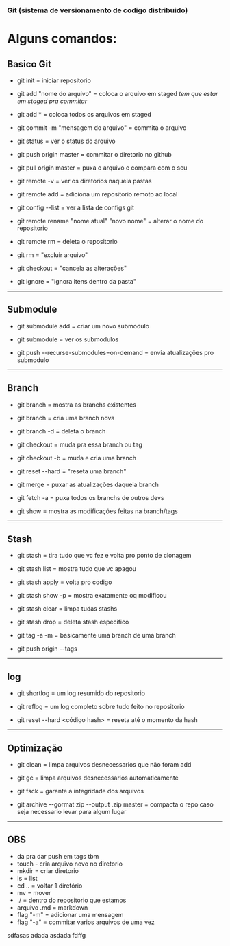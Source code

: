### Git (sistema de versionamento de codigo distribuido)



# Alguns comandos:

## Basico Git

- git init = iniciar repositorio

- git add "nome do arquivo" = coloca o arquivo em staged      *tem que estar em staged pra commitar*

- git add * = coloca todos os arquivos em staged

- git commit -m "mensagem do arquivo" = commita o arquivo

- git status = ver o status do arquivo

- git push origin master = commitar o diretorio no github

- git pull origin master = puxa o arquivo e compara com o seu

- git remote -v = ver os diretorios naquela pastas

- git remote add = adiciona um repositorio remoto ao local

- git config --list = ver a lista de configs git

- git remote rename "nome atual" "novo nome" = alterar o nome do repositorio

- git remote rm = deleta o repositorio

- git rm = "excluir arquivo"

- git checkout = "cancela as alterações"

- git ignore = "ignora itens dentro da pasta"

-------------------------------------------------------------------------------------------------
 ## Submodule

- git submodule add = criar um novo submodulo

- git submodule = ver os submodulos

- git push --recurse-submodules=on-demand = envia atualizações pro submodulo
-------------------------------------------------------------------------------------------------
## Branch

- git branch = mostra as branchs existentes

- git branch <nome> = cria uma branch nova

- git branch -d <nome> = deleta o branch

- git checkout <nome da branch> = muda pra essa branch ou tag

- git checkout -b <nome> = muda e cria uma branch

- git reset --hard = "reseta uma branch"

- git merge <nome da branch> = puxar as atualizações daquela branch 

- git fetch -a = puxa todos os branchs de outros devs

- git show = mostra as modificações feitas na branch/tags

-------------------------------------------------------------------------------------------------
## Stash

- git stash = tira tudo que vc fez e volta pro ponto de clonagem

- git stash list = mostra tudo que vc apagou

- git stash apply <numero dela> = volta pro codigo 

- git stash show -p <numero dea> = mostra exatamente oq modificou

- git stash clear = limpa tudas stashs

- git stash drop <numero> = deleta stash especifico

- git tag -a <nome da tag> -m <mensagem sobre ela> = basicamente uma branch de uma branch

- git push origin --tags

-------------------------------------------------------------------------------------------------
## log

- git shortlog = um log resumido do repositorio

- git reflog = um log completo sobre tudo feito no repositorio

- git reset --hard <código hash> = reseta até o momento da hash 

-------------------------------------------------------------------------------------------------
## Optimização

- git clean = limpa arquivos desnecessarios que não foram add

- git gc = limpa arquivos desnecessarios automaticamente

- git fsck = garante a integridade dos arquivos

- git archive --gormat zip --output <nome do arquivo>.zip master = compacta o repo caso seja necessario levar para algum lugar

-------------------------------------------------------------------------------------------------

## OBS

- da pra dar push em tags tbm
- touch - cria arquivo novo no diretorio
- mkdir = criar diretorio
- ls = list
- cd .. = voltar 1 diretório
- mv = mover
- ./ = dentro do repositorio que estamos
- arquivo .md = markdown
- flag "-m" = adicionar uma mensagem
- flag "-a" = commitar varios arquivos de uma vez

sdfasas
adada
asdada
fdffg

  
